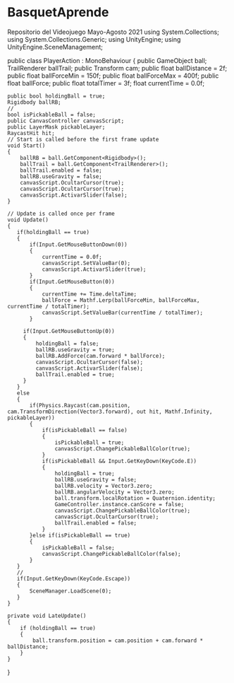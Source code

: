 # BasquetAprende
Repositorio del Videojuego Mayo-Agosto 2021
using System.Collections;
using System.Collections.Generic;
using UnityEngine;
using UnityEngine.SceneManagement;

public class PlayerAction : MonoBehaviour
{
    public GameObject ball;
    TrailRenderer ballTrail;
    public Transform cam;
    public float ballDistance = 2f;
    public float ballForceMin = 150f;
    public float ballForceMax = 400f;
    public float ballForce;
    public float totalTimer = 3f;
    float currentTime = 0.0f;

    public bool holdingBall = true;
    Rigidbody ballRB;
    //
    bool isPickableBall = false;
    public CanvasController canvasScript;
    public LayerMask pickableLayer;
    RaycastHit hit;
    // Start is called before the first frame update
    void Start()
    {
        ballRB = ball.GetComponent<Rigidbody>();
        ballTrail = ball.GetComponent<TrailRenderer>();
        ballTrail.enabled = false;
        ballRB.useGravity = false;
        canvasScript.OcultarCursor(true);
        canvasScript.OcultarCursor(true);
        canvasScript.ActivarSlider(false);
    }

    // Update is called once per frame
    void Update()
    {
       if(holdingBall == true)
       {
           if(Input.GetMouseButtonDown(0))
           {
               currentTime = 0.0f;
               canvasScript.SetValueBar(0);
               canvasScript.ActivarSlider(true);
           }
           if(Input.GetMouseButton(0))
           {
               currentTime += Time.deltaTime;
               ballForce = Mathf.Lerp(ballForceMin, ballForceMax, currentTime / totalTimer);
               canvasScript.SetValueBar(currentTime / totalTimer);
           }

         if(Input.GetMouseButtonUp(0))
         {
             holdingBall = false;
             ballRB.useGravity = true;
             ballRB.AddForce(cam.forward * ballForce);
             canvasScript.OcultarCursor(false);
             canvasScript.ActivarSlider(false);
             ballTrail.enabled = true;
         }
       }
       else
       {
           if(Physics.Raycast(cam.position, cam.TransformDirection(Vector3.forward), out hit, Mathf.Infinity, pickableLayer))
           {
               if(isPickableBall == false)
               {
                   isPickableBall = true;
                   canvasScript.ChangePickableBallColor(true);
               }
               if(isPickableBall && Input.GetKeyDown(KeyCode.E))
               {
                   holdingBall = true;
                   ballRB.useGravity = false;
                   ballRB.velocity = Vector3.zero;
                   ballRB.angularVelocity = Vector3.zero;
                   ball.transform.localRotation = Quaternion.identity;
                   GameController.instance.canScore = false;
                   canvasScript.ChangePickableBallColor(true);
                   canvasScript.OcultarCursor(true);
                   ballTrail.enabled = false;
               }
           }else if(isPickableBall == true)
           {
               isPickableBall = false;
               canvasScript.ChangePickableBallColor(false);
           }
       }
       //
       if(Input.GetKeyDown(KeyCode.Escape))
       {
           SceneManager.LoadScene(0);
       }
    }

    private void LateUpdate()  
    {
        if (holdingBall == true)
        {
            ball.transform.position = cam.position + cam.forward * ballDistance;
        }
    }
}

